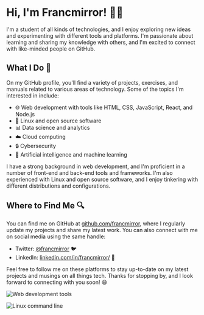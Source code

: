 # Hi, I'm Francmirror! 👋🏽

I'm a student of all kinds of technologies, and I enjoy exploring new ideas and experimenting with different tools and platforms. I'm passionate about learning and sharing my knowledge with others, and I'm excited to connect with like-minded people on GitHub.

## What I Do 🤖

On my GitHub profile, you'll find a variety of projects, exercises, and manuals related to various areas of technology. Some of the topics I'm interested in include:

- 🌐 Web development with tools like HTML, CSS, JavaScript, React, and Node.js
- 🐧 Linux and open source software
- 📊 Data science and analytics
- ☁️ Cloud computing
- 🔒 Cybersecurity
- 🤖 Artificial intelligence and machine learning

I have a strong background in web development, and I'm proficient in a number of front-end and back-end tools and frameworks. I'm also experienced with Linux and open source software, and I enjoy tinkering with different distributions and configurations.

## Where to Find Me 🔍

You can find me on GitHub at [github.com/francmirror](https://github.com/francmirror), where I regularly update my projects and share my latest work. You can also connect with me on social media using the same handle:

- Twitter: [@francmirror](https://twitter.com/francmirror) 🐦
- LinkedIn: [linkedin.com/in/francmirror/](https://www.linkedin.com/in/francmirror/) 👔

Feel free to follow me on these platforms to stay up-to-date on my latest projects and musings on all things tech. Thanks for stopping by, and I look forward to connecting with you soon! 😄

![Web development tools](https://i.imgur.com/B8vpHhx.jpg)

![Linux command line](https://i.imgur.com/v0YVV9X.jpg)
